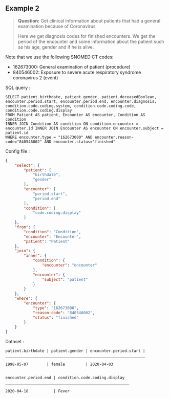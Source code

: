 ## Example 2

> **Question:** Get clinical information about patients that had a general examination because of Coronavirus
>
> Here we get diagnosis codes for finished encounters. We get the period of the encounter and some information about the patient such as his age, gender and if he is alive.

Note that we use the following SNOMED CT codes:
- 162673000: General examination of patient (procedure)
- 840546002: Exposure to severe acute respiratory syndrome coronavirus 2 (event)

SQL query : 
```
SELECT patient.birthdate, patient.gender, patient.deceasedBoolean, encounter.period.start, encounter.period.end, encounter.diagnosis, condition.code.coding.system, condition.code.coding.code, condition.code.coding.display 
FROM Patient AS patient, Encounter AS encounter, Condition AS condition
INNER JOIN Condition AS condition ON condition.encounter = encounter.id INNER JOIN Encounter AS encounter ON encounter.subject = patient.id 
WHERE encounter.type = "162673000" AND encounter.reason-code="840546002" AND encounter.status="finished"
```

Config file :
```json
{
    "select": {
        "patient": [
            "birthdate",
            "gender"
        ],
        "encounter": [
            "period.start",
            "period.end"
        ],
        "condition": [
            "code.coding.display"
        ]
    },
    "from": {
        "condition": "Condition",
        "encounter": "Encounter",
        "patient": "Patient"
    },
    "join": {
        "inner": {
            "condition": {
                "encounter": "encounter"
            },
            "encounter": {
                "subject": "patient"
            }
        }
    },
    "where": {
        "encounter": {
            "type": "162673000",
            "reason-code": "840546002",
            "status": "finished"
        }
    }
}
```
Dataset :
```
patient.birthdate | patient.gender | encounter.period.start | 
_____________________________________________________________

1998-05-07        | female         | 2020-04-03


encounter.period.end | condition.code.coding.display 
______________________________________________________

2020-04-18           | Fever                          
```
